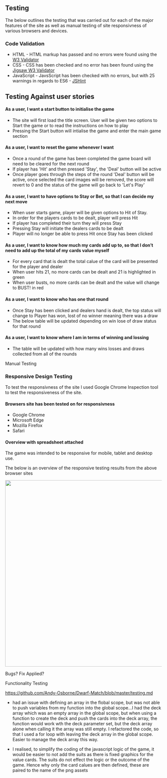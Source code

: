 ## Testing
The below outlines the testing that was carried out for each of the major features of the site as well as manual testing of site responsivness of various browsers and devices. 

### Code Validation

- HTML - HTML markup has passed and no errors were found  using the [W3 Validator](https://validator.w3.org/)
- CSS - CSS has been checked and no error has been found using the [Jigsaw W3 Validator](https://jigsaw.w3.org/css-validator/)
- JavaScript - JavsScript has been checked with no errors, but with 25 warnings in regards to ES6 - [JSHint](https://jshint.com/) 

## Testing Against user stories

#### As a user, I want a start button to initialise the game
* The site will first load the title screen. User will be given two options to Start the game or to read the instructions on how to play
* Pressing the Start button will intialise the game and enter the main game section
#### As a user, I want to reset the game whenever I want
* Once a round of the game has been completed the game board will need to be cleared for the next round
* If player has 'Hit' and then pressed 'Stay', the 'Deal' button will be active
* Once player goes through the steps of the round 'Deal' button will be active, once selected the card images will be removed, the score will revert to 0 and the status of the game will go back to 'Let's Play'
#### As a user, I want to have options to Stay or Bet, so that I can decide my next move
* When user starts game, player will be given options to Hit of Stay. 
* In order for the players cards to be dealt, player will press Hit
* If player has completed their turn they will press Stay
* Pressing Stay will initiate the dealers cards to be dealt
* Player will no longer be able to press Hit once Stay has been clicked
#### As a user, I want to know how much my cards add up to, so that I don’t need to add up the total of my cards value myself
* For every card that is dealt the total calue of the card will be presented for the player and dealer
* When user hits 21, no more cards can be dealt and 21 is highlighted in green
* When user busts, no more cards can be dealt and the value will change to BUST! in red
#### As a user, I want to know who has one that round
* Once Stay has been clicked and dealers hand is dealt, the top status will change to Player has won, lost of no winner meaning there was a draw
* The below table will be updated depending on win lose of draw status for that round
#### As a user, I want to know where I am in terms of winning and lossing
* The table will be updated with how many wins losses and draws collected from all of the rounds

Manual Testing 

### Responsive Design Testing 
To test the responsivness of the site I used Google Chrome Inspection tool to test the responsiveness of the site. 

#### Browsers site has been tested on for responsivness
* Google Chrome
* Microsoft Edge
* Mozilla Firefox
* Safari

#### Overview with spreadsheet attached
The game was intended to be responsive for mobile, tablet and desktop use.

The below is an overview of the responsive testing results from the above browser sites

<div align="center">
<img src="https://github.com/aprilha3097/BlackJack/blob/master/README_imgs/testing_matrix.png" width="600">
</div>

Bugs?
Fix Applied? 

Functionality Testing 

https://github.com/Andy-Osborne/Dwarf-Match/blob/master/testing.md



- had an issue with defining an array in the flobal scope, but was not able to push variables from my function into the global scope...I had the deck array which was an empty array in the global scope, but when using a function to create the deck and push the cards into the deck array, the function would work wth the deck parameter set, but the deck array alone when calling it the array was still empty. I refactored the code, so that I used a for loop with leaving the deck array in the global scope. Easier to manage the deck array this way.

- I realised, to simplify the coding of the javascript logic of the game, it would be easier to not add the suits as there is fixed graphics for the value cards. The suits do not effect the logic or the outcome of the game. Hence why only the card calues are then defined, these are paired to the name of the png assets